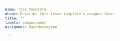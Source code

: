 ```yaml
---
name: Task Template
about: Describe this issue template's purpose here.
title: ''
labels: enhancement
assignees: DaveNostegram

---
```



